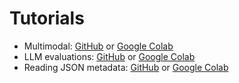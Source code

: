 # Tutorials

* Multimodal: [GitHub](https://github.com/iterative/datachain-examples/blob/main/multimodal/clip_fine_tuning.ipynb) or [Google Colab](https://colab.research.google.com/github/iterative/datachain-examples/blob/main/multimodal/clip_fine_tuning.ipynb)
* LLM evaluations: [GitHub](https://github.com/iterative/datachain-examples/blob/main/llm/llm_chatbot_evaluation.ipynb) or [Google Colab](https://colab.research.google.com/github/iterative/datachain-examples/blob/main/llm/llm_chatbot_evaluation.ipynb)
* Reading JSON metadata: [GitHub](https://github.com/iterative/datachain-examples/blob/main/formats/json-metadata-tutorial.ipynb) or [Google Colab](https://colab.research.google.com/github/iterative/datachain-examples/blob/main/formats/json-metadata-tutorial.ipynb)

